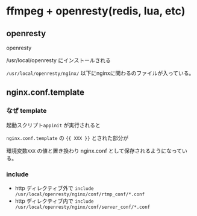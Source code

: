 ffmpeg + openresty(redis, lua, etc)
===========

## openresty

openresty

/usr/local/openresty にインストールされる

`/usr/local/openresty/nginx/` 以下にnginxに関わるのファイルが入っている。


## nginx.conf.template


### なぜ template

起動スクリプト`appinit` が実行されると

`nginx.conf.template` の `{{ XXX }}` とされた部分が

環境変数`XXX` の値と置き換わり nginx.conf として保存されるようになっている。 

### include

- http ディレクティブ外で `include /usr/local/openresty/nginx/conf/rtmp_conf/*.conf`
- http ディレクティブ内で `include /usr/local/openresty/nginx/conf/server_conf/*.conf`


